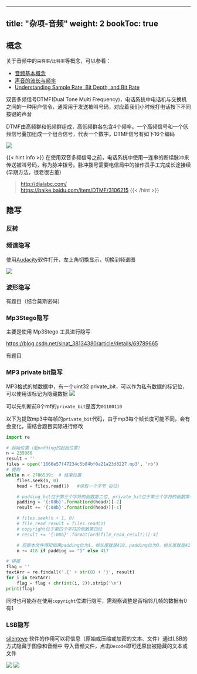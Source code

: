 
---
title: "杂项-音频" 
weight: 2
bookToc: true
---

## 概念

关于音频中的`采样率`/`比特率`等概念，可以参看：
- [音频基本概念](http://www.zhangdongxuan.com/2018/09/08/%E9%9F%B3%E9%A2%91%E5%9F%BA%E6%9C%AC%E6%A6%82%E5%BF%B5/)
- [声音的波长与频率](https://zhuanlan.zhihu.com/p/656452163)
- [Understanding Sample Rate, Bit Depth, and Bit Rate](https://www.headphonesty.com/2019/07/sample-rate-bit-depth-bit-rate/)

双音多频信号DTMF(Dual Tone Multi Frequency)，电话系统中电话机与交换机之间的一种用户信令，通常用于发送被叫号码，对应着我们小时候打电话按下不同按键的声音

DTMF由高频群和低频群组成，高低频群各包含4个频率。一个高频信号和一个低频信号叠加组成一个组合信号，代表一个数字。DTMF信号有如下16个编码

![](/data/image/DTMF.jpg)

{{< hint info >}}
在使用双音多频信号之前，电话系统中使用一连串的断续脉冲来传送被叫号码，称为脉冲拨号。脉冲拨号需要电信局中的操作员手工完成长途接续(早期方法，很老很古董)

> http://dialabc.com/  
> https://baike.baidu.com/item/DTMF/3106215
{{< /hint >}}

## 隐写

### 反转

### 频谱隐写

使用[Audacity](https://www.audacityteam.org/download/mac/)软件打开，左上角切换显示，切换到频谱图

![](/data/image/audacity_spectrogram.jpg)

### 波形隐写

有题目（结合莫斯密码）

### Mp3Stego隐写

主要是使用 Mp3Stego 工具进行隐写

https://blog.csdn.net/sinat_38134380/article/details/69789665

有题目

### MP3 private bit隐写

MP3格式的帧数据中，有一个uint32 private_bit，可以作为私有数据的标记位，可以使用该标记为隐藏数据
![](/data/image/MF_private_bit.jpg)

可以先判断前8个mf的`private_bit`是否为`01100110`

以下为提取mp3中每帧的`private_bit`代码，由于mp3每个帧长度可能不同，会有会变化，需结合题目实际进行修改
```python
import re

# 起始位置（是padding的起始位置）
n = 235986
result = ''
files = open('1666e57f47234c5b84bf0a21a23d8227.mp3', 'rb')
# 提取
while n < 2706539:  # 结束位置
    files.seek(n, 0)
    head = files.read(1)   #读取一个字节（8位)

    # padding_bit位于第三个字符的倒数第二位, private_bit位于第三个字符的倒数第一位
    padding = '{:08b}'.format(ord(head))[-2]
    result += '{:08b}'.format(ord(head))[-1]

    # files.seek(n + 1, 0)
    # file_read_result = files.read(1)
    # copyright位于第四个字符的倒数第四位
    # result += '{:08b}'.format(ord(file_read_result))[-4]

    # 观察本文件得知如果padding位为1，帧长度就是418，padding位为0，帧长度就是417
    n += 418 if padding == "1" else 417

# 拼接
flag = ''
textArr = re.findall('.{' + str(8) + '}', result)
for i in textArr:
    flag = flag + chr(int(i, 2)).strip('\n')
print(flag)
```

同时也可能存在使用`copyright`位进行隐写，需观察调整是否相邻几帧的数据有0有1

### LSB隐写

[silenteye](https://github.com/achorein/silenteye) 软件的作用可以将信息（原始或压缩或加密的文本、文件）通过LSB的方式隐藏于图像和音频中
导入音频文件，点击`Decode`即可还原出被隐藏的文本或文件

![](/data/image/silenteye_text.jpg)
![](/data/image/silenteye_file.jpg)
